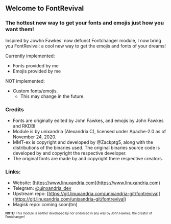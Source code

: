 ## Welcome to FontRevival
### The hottest new way to get your fonts and emojis just how you want them!

Inspired by Jowhn Fawkes' now defunct Fontchanger module, I now bring you FontRevival: a cool new way to get the emojis and fonts of your dreams!

Currently implemented:
- Fonts provided by me
- Emojis provided by me

NOT implemented:
- Custom fonts/emojis.
    - This may change in the future.

### Credits
- Fonts are originally edited by John Fawkes, and emojis by John Fawkes and RKDBI
- Module is by unixandria (Alexandria C), licensed under Apache-2.0 as of November 24, 2020.
- MMT-ex is copyright and developed by @Zackptg5, along with the distributions of the binaries used. The original binaries source code is developed by and copyright the respective developer.
- The original fonts are made by and copyright there respective creators.

### Links:
- Website: [https://www.linuxandria.com](https://www.linuxandria.com)
- Telegram: [@uinxandria_dev](https://t.me/unixandria_dev)
- Upstream repo: [https://git.linuxandria.com/unixandria-git/fontrevival](https://git.linuxandria.com/unixandria-git/fontrevival)
- Magisk repo: coming soon(tm)

<sub><sub>**NOTE:** This module is neither developed by nor endorsed in any way by John Fawkes, the creator of Fontchanger!</sub></sup>

